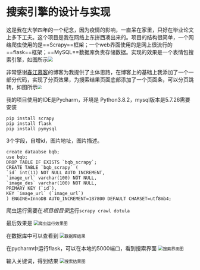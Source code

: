 #  搜索引擎的设计与实现

这是我在大学四年的一个纪念，因为疫情的影响，一直呆在家里，只好在毕业论文上多下工夫。这个项目是我在网络上东拼西凑出来的。项目的结构很简单，一个网络爬虫使用的是==Scrapy==框架；一个web界面使用的是网上很流行的==flask==框架；==MySQL==数据库负责存储数据。实现的效果是一个表情包搜索引擎，如图所示<img src="https://gitee.com/zhangwenbo1229/image/raw/master/img/20200611093654.png" style="zoom:80%;" />

非常感谢[春江慕客](https://www.bobobk.com/471.html)的博客为我提供了主体思路，在博客上的基础上我添加了一个一部分代码，实现了分页效果，为搜索结果页面底部添加了一个页面条，可以分页跳转，如图所示<img src="https://gitee.com/zhangwenbo1229/image/raw/master/img/20200611093648.png" style="zoom: 67%;" />

我的项目使用的IDE是Pycharm，环境是 Python3.8.2，mysql版本是5.7.26需要安装

```
pip install scrapy
pip install flask
pip install pymysql
```

3个字段，自增id，图片地址，图片描述。

```mysql
create dataabse bqb;
use bqb;
DROP TABLE IF EXISTS `bqb_scrapy`;
CREATE TABLE `bqb_scrapy` (
`id` int(11) NOT NULL AUTO_INCREMENT,
`image_url` varchar(100) NOT NULL,
`image_des` varchar(100) NOT NULL,
PRIMARY KEY (`id`),
KEY `image_url` (`image_url`)
) ENGINE=InnoDB AUTO_INCREMENT=187800 DEFAULT CHARSET=utf8mb4;
```

爬虫运行需要在*项目根目录*运行`scrapy crawl dotula`

最后效果是
<img src="https://gitee.com/zhangwenbo1229/image/raw/master/img/20200611093629.png" alt="爬虫运行效果图" style="zoom:80%;" />

在数据库中可以查看到
<img src="https://gitee.com/zhangwenbo1229/image/raw/master/img/20200611093638.png" alt="数据库结果" style="zoom:80%;" />

在pycharm中运行flask，可以在本地的5000端口，看到搜索界面
<img src="https://gitee.com/zhangwenbo1229/image/raw/master/img/20200611093612.png" alt="搜索界面图" style="zoom:80%;" />

输入关键词，得到结果
<img src="https://gitee.com/zhangwenbo1229/image/raw/master/img/20200611093622.png" alt="搜索结果图" style="zoom:80%;" />